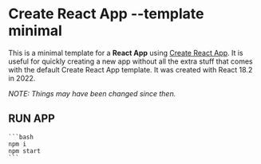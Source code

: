 # Create React App --template minimal

This is a minimal template for a **React App** using [Create React App](https://create-react-app.dev/docs/getting-started).
It is useful for quickly creating a new app without all the extra stuff that comes with the default Create React App template.
It was created with React 18.2 in 2022.

_NOTE: Things may have been changed since then._

## RUN APP

    ```bash
    npm i
    npm start
    ```
